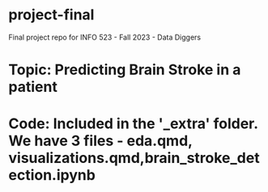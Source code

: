 # project-final

Final project repo for INFO 523 - Fall 2023 - Data Diggers

# Topic: Predicting Brain Stroke in a patient

# Code: Included in the '_extra' folder. We have 3 files - eda.qmd, visualizations.qmd,brain_stroke_detection.ipynb
